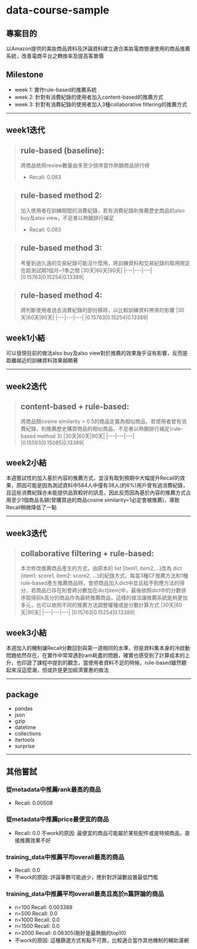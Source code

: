 # data-course-sample
## 專案目的
以Amazon提供的美妝商品資料及評論資料建立適合美妝電商營運使用的商品推薦系統，改善電商平台之轉換率及提高客單價
## Milestone
* week 1: 實作rule-based的推薦系統
* week 2: 針對有消費紀錄的使用者加入content-based的推薦方式
* week 3: 針對有消費紀錄的使用者加入3種collaborative filtering的推薦方式
---
## week1迭代
>## rule-based (baseline):  
>將商品依照review數量由多至少排序當作熱銷商品排行榜
>* Recall: 0.083

>## rule-based method 2:  
>加入使用者在訓練期間的消費紀錄，若有消費紀錄則推薦歷史商品的also buy及also view，不足者以熱銷排行補足
>* Recall: 0.083

>## rule-based method 3:  
>考量到過久遠的交易紀錄可能沒什麼用，將訓練資料和交易紀錄的取用限定在距測試期1個月~1季之間
>|30天|60天|90天|
>|---|---|---|
>|0.15763|0.15254|0.13389|

>## rule-based method 4:  
>將判斷使用者過去消費紀錄的部份移除，以比較訓練資料帶來的影響
>|30天|60天|90天|
>|---|---|---|
>|0.15763|0.15254|0.13389|

## week1小結
可以發現目前的做法also buy及also view對於推薦的效果幾乎沒有影響，反而是距離越近的訓練資料效果越顯著

---
## week2迭代
>## content-based + rule-based:  
>將商品間cosine similarity > 0.5的商品定義為相似商品，若使用者曾有消費紀錄，則推薦歷史購買商品的相似商品，不足者以熱銷排行補足(rule-based method 3)
>|30天|60天|90天|
>|---|---|---|
>|0.15593|0.15085|0.13389|

## week2小結
本週嘗試性的加入基於內容的推薦方式，並沒有取到預期中大幅提升Recall的效果，原因可能是因為測試資料中584人中僅有38人(約6%)用戶曾有過消費紀錄，且這些消費紀錄亦未能提供品質較好的訊息，因此反而因為基於內容的推薦方式占用至少1個商品名額(曾購買過的商品cosine similarity=1必定會被推薦)，導致Recall稍微降低了一點

---
## week3迭代
>## collaborative filtering + rule-based:  
>本次修改推薦商品產生的方式，由原本的 list [item1, item2,...]改為 dict {item1: score1, item2: score2, ...}的紀錄方式，每當3種CF推薦方法和1種rule-based產生推薦商品時，會把商品加入dict中並且給予對應方法的得分，若商品已存在則會將分數加在dict[item]中，最後依照dict中的分數排序取得前k高分的商品作為最終推薦商品，這樣的做法讓推薦系統能夠更加多元，也可以依照不同的推薦方法調整權種或是分數計算方式
>|30天|60天|90天|
>|---|---|---|
>|0.15763|0.15254|0.13389|

## week3小結
本週加入的機制讓Recall分數回到與第一週相同的水準，但是資料集本身的冷啟動問題依然存在，在實作中常常遇到ram耗盡的問題，確實也感受到了計算成本的上升，也印證了課程中提到的觀念，當使用者資料不足的時候，rule-based雖然聽起來沒這麼潮，但或許是更加經濟實惠的做法

---
## package
* pandas
* json
* gzip
* datetime
* collections
* itertools
* surprise

---
## 其他嘗試
### 從metadata中推薦rank最高的商品
* Recall: 0.00508
### 從metadata中推薦price最便宜的商品
* Recall: 0.0
不work的原因: 最便宜的商品可能屬於某些配件或是特規商品，直接推薦效果不好
### training_data中推薦平均overall最高的商品
* Recall: 0.0 
* 不work的原因: 評論筆數可能過少，應針對評論數設置最低門檻
### training_data中推薦平均overall最高且高於n篇評論的商品
* n=100 Recall: 0.003389
* n=500 Recall: 0.0
* n=1000 Recall: 0.0
* n=1500 Recall: 0.0
* n=2000 Recall: 0.08305(剛好是最熱銷的top10)
* 不work的原因: 這種篩選方式有點不可靠，比較適合當作其他機制的輔助濾網
